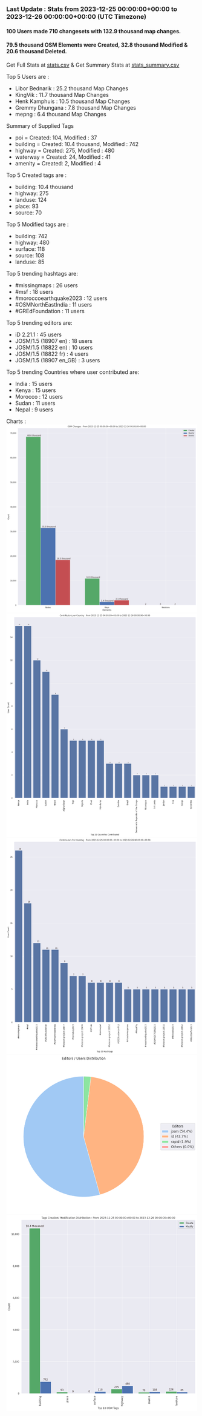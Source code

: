 ### Last Update : Stats from 2023-12-25 00:00:00+00:00 to 2023-12-26 00:00:00+00:00 (UTC Timezone)

#### 100 Users made 710 changesets with 132.9 thousand map changes.
#### 79.5 thousand OSM Elements were Created, 32.8 thousand Modified & 20.6 thousand Deleted.
Get Full Stats at [stats.csv](/stats/hotosm/Daily/stats.csv)
 & Get Summary Stats at [stats_summary.csv](/stats/hotosm/Daily/stats_summary.csv)

Top 5 Users are : 
- Libor Bednarik : 25.2 thousand Map Changes
- KingVik : 11.7 thousand Map Changes
- Henk Kamphuis : 10.5 thousand Map Changes
- Gremmy Dhungana : 7.8 thousand Map Changes
- mepng : 6.4 thousand Map Changes

Summary of Supplied Tags
- poi = Created: 104, Modified : 37
- building = Created: 10.4 thousand, Modified : 742
- highway = Created: 275, Modified : 480
- waterway = Created: 24, Modified : 41
- amenity = Created: 2, Modified : 4


Top 5 Created tags are :
- building: 10.4 thousand
- highway: 275
- landuse: 124
- place: 93
- source: 70


Top 5 Modified tags are :
- building: 742
- highway: 480
- surface: 118
- source: 108
- landuse: 85


Top 5 trending hashtags are:
- #missingmaps : 26 users
- #msf : 18 users
- #moroccoearthquake2023 : 12 users
- #OSMNorthEastIndia : 11 users
- #GREdFoundation : 11 users


Top 5 trending editors are:
- iD 2.21.1 : 45 users
- JOSM/1.5 (18907 en) : 18 users
- JOSM/1.5 (18822 en) : 10 users
- JOSM/1.5 (18822 fr) : 4 users
- JOSM/1.5 (18907 en_GB) : 3 users


Top 5 trending Countries where user contributed are:
- India : 15 users
- Kenya : 15 users
- Morocco : 12 users
- Sudan : 11 users
- Nepal : 9 users


 Charts : 
![Alt text](./stats_osm_changes.png) 
![Alt text](./stats_users_per_country.png) 
![Alt text](./stats_users_per_hashtag.png) 
![Alt text](./stats_editors_pie_chart.png) 
![Alt text](./stats_tags.png) 
